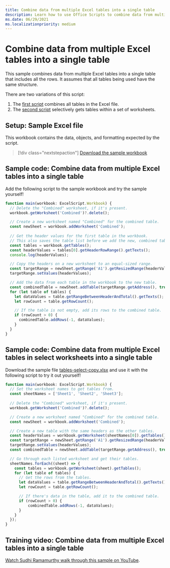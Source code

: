 ```yaml
---
title: Combine data from multiple Excel tables into a single table
description: Learn how to use Office Scripts to combine data from multiple Excel tables into a single table.
ms.date: 06/29/2021
ms.localizationpriority: medium
---
```


# Combine data from multiple Excel tables into a single table

This sample combines data from multiple Excel tables into a single table that includes all the rows. It assumes that all tables being used have the same structure.

There are two variations of this script:

1. The [first script](#sample-code-combine-data-from-multiple-excel-tables-into-a-single-table) combines all tables in the Excel file.
1. The [second script](#sample-code-combine-data-from-multiple-excel-tables-in-select-worksheets-into-a-single-table) selectively gets tables within a set of worksheets.

## Setup: Sample Excel file

This workbook contains the data, objects, and formatting expected by the script.

> [!div class="nextstepaction"]
> [Download the sample workbook](tables-copy.xlsx)

## Sample code: Combine data from multiple Excel tables into a single table

Add the following script to the sample workbook and try the sample yourself!

```TypeScript
function main(workbook: ExcelScript.Workbook) {
  // Delete the "Combined" worksheet, if it's present.
  workbook.getWorksheet('Combined')?.delete();

  // Create a new worksheet named "Combined" for the combined table.
  const newSheet = workbook.addWorksheet('Combined');
  
  // Get the header values for the first table in the workbook.
  // This also saves the table list before we add the new, combined table.
  const tables = workbook.getTables();    
  const headerValues = tables[0].getHeaderRowRange().getTexts();
  console.log(headerValues);

  // Copy the headers on a new worksheet to an equal-sized range.
  const targetRange = newSheet.getRange('A1').getResizedRange(headerValues.length-1, headerValues[0].length-1);
  targetRange.setValues(headerValues);

  // Add the data from each table in the workbook to the new table.
  const combinedTable = newSheet.addTable(targetRange.getAddress(), true);
  for (let table of tables) {      
    let dataValues = table.getRangeBetweenHeaderAndTotal().getTexts();
    let rowCount = table.getRowCount();

    // If the table is not empty, add its rows to the combined table.
    if (rowCount > 0) {
      combinedTable.addRows(-1, dataValues);
    }
  }
}
```

## Sample code: Combine data from multiple Excel tables in select worksheets into a single table

Download the sample file [tables-select-copy.xlsx](tables-select-copy.xlsx) and use it with the following script to try it out yourself!

```TypeScript
function main(workbook: ExcelScript.Workbook) {
  // Set the worksheet names to get tables from.
  const sheetNames = ['Sheet1', 'Sheet2', 'Sheet3'];
    
  // Delete the "Combined" worksheet, if it's present.
  workbook.getWorksheet('Combined')?.delete();

  // Create a new worksheet named "Combined" for the combined table.
  const newSheet = workbook.addWorksheet('Combined');

  // Create a new table with the same headers as the other tables.
  const headerValues = workbook.getWorksheet(sheetNames[0]).getTables()[0].getHeaderRowRange().getTexts();
  const targetRange = newSheet.getRange('A1').getResizedRange(headerValues.length-1, headerValues[0].length-1);
  targetRange.setValues(headerValues);
  const combinedTable = newSheet.addTable(targetRange.getAddress(), true);

  // Go through each listed worksheet and get their tables.
  sheetNames.forEach((sheet) => {
    const tables = workbook.getWorksheet(sheet).getTables();     
    for (let table of tables) {
      // Get the rows from the tables.
      let dataValues = table.getRangeBetweenHeaderAndTotal().getTexts();
      let rowCount = table.getRowCount();

      // If there's data in the table, add it to the combined table.
      if (rowCount > 0) {
          combinedTable.addRows(-1, dataValues);
      }
    }
  });
}
```

## Training video: Combine data from multiple Excel tables into a single table

[Watch Sudhi Ramamurthy walk through this sample on YouTube](https://youtu.be/di-8JukK3Lc).
